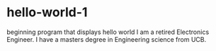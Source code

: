 # hello-world-1
beginning program that displays hello world
I am a retired Electronics Engineer.  I have a masters degree in Engineering science from UCB.
